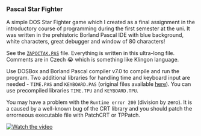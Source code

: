 
### Pascal Star Fighter

A simple DOS Star Fighter game which I created as a final assignment in the introductory course of programming during the first semester at the uni. It was written in the prehistoric Borland Pascal IDE with blue background, white characters, great debugger and window of 80 characters!

See the [`ZAPOCTAK.PAS`](https://github.com/Tomiinek/PascalStarFighter/master/ZAPOCTAK.PAS) file. Everything is written in this ultra-long file. Comments are in Czech :sob: which is something like Klingon language. 

Use DOSBox and Borland Pascal compiler v7.0 to compile and run the program. Two additional libraries for handling time and keyboard input are needed - `TIME.PAS` and `KEYBOARD.PAS` (original files available [here](https://github.com/Spekkio/Knight)). You can use precompiled libraries `TIME.TPU` and `KEYBOARD.TPU`.

You may have a problem with the `Runtime error 200` (division by zero). It is a caused by a well-known bug of the CRT library and you should patch the errorneous executable file with PatchCRT or TPPatch.

[![Watch the video](https://github.com/Tomiinek/PascalStarFighter/master/_img/video_thumbnail.png)](https://youtu.be/5rm_J-ofoT0)
